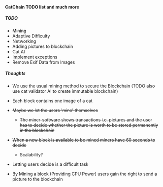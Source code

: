 #### CatChain TODO list and much more


##### TODO

* ~~Mining~~
* Adaptive Difficulty
* Networking
* Adding pictures to blockchain
* Cat AI
* Implement exceptions
* Remove Exif Data from Images

##### Thoughts

* We use the usual mining method to secure the Blockchain (TODO also use cat validator AI to create immutable blockchain)
* Each block contains one image of a cat

* ~~Maybe we let the users 'mine' themselves~~ 
    * ~~The miner-software shows transactions i.e. pictures and the user has to decide whether the picture is worth to be stored permanently in the blockchain~~
    
* ~~When a new block is available to be mined miners have 60 seconds to decide~~
    * Scalability?
* Letting users decide is a difficult task    

* By Mining a block (Providing CPU Power) users gain the right to send a picture to the blockchain